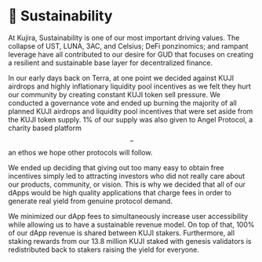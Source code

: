 # 🌳 Sustainability

At Kujira, Sustainability is one of our most important driving values. The collapse of UST, LUNA, 3AC, and Celsius; DeFi ponzinomics; and rampant leverage have all contributed to our desire for GUD that focuses on creating a resilient and sustainable base layer for decentralized finance.

In our early days back on Terra, at one point we decided against KUJI airdrops and highly inflationary liquidity pool incentives as we felt they hurt our community by creating constant KUJI token sell pressure. We conducted a governance vote and ended up burning the majority of all planned KUJI airdrops and liquidity pool incentives that were set aside from the KUJI token supply. 1% of our supply was also given to Angel Protocol, a charity based platform$$-$$an ethos we hope other protocols will follow.

We ended up deciding that giving out too many easy to obtain free incentives simply led to attracting investors who did not really care about our products, community, or vision. This is why we decided that all of our dApps would be high quality applications that charge fees in order to generate real yield from genuine protocol demand.

We minimized our dApp fees to simultaneously increase user accessibility while allowing us to have a sustainable revenue model. On top of that, 100% of our dApp revenue is shared between KUJI stakers. Furthermore, all staking rewards from our 13.8 million KUJI staked with genesis validators is redistributed back to stakers raising the yield for everyone.
